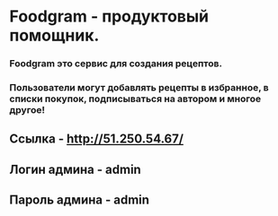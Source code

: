 # Foodgram - продуктовый помощник.
### Foodgram это сервис для создания рецептов.
### Пользователи могут добавлять рецепты в избранное, в списки покупок, подписываться на автором и многое другое!
## Ссылка - http://51.250.54.67/
## Логин админа - admin
## Пароль админа - admin